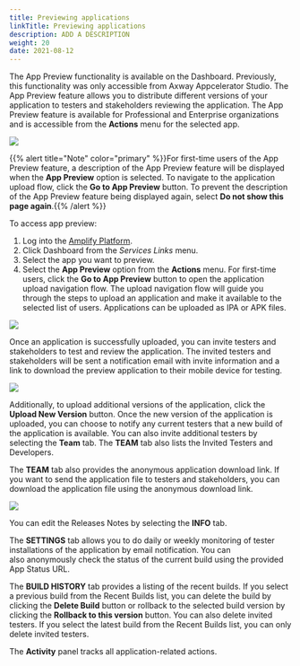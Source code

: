 ```yaml
---
title: Previewing applications
linkTitle: Previewing applications
description: ADD A DESCRIPTION
weight: 20
date: 2021-08-12
---
```


The App Preview functionality is available on the Dashboard. Previously, this functionality was only accessible from Axway Appcelerator Studio. The App Preview feature allows you to distribute different versions of your application to testers and stakeholders reviewing the application. The App Preview feature is available for Professional and Enterprise organizations and is accessible from the **Actions** menu for the selected app.

![](/Images/app_preview_01_new.png)

{{% alert title="Note" color="primary" %}}For first-time users of the App Preview feature, a description of the App Preview feature will be displayed when the **App Preview** option is selected. To navigate to the application upload flow, click the **Go to App Preview** button. To prevent the description of the App Preview feature being displayed again, select **Do not show this page again**.{{% /alert %}}

To access app preview:

1. Log into the [Amplify Platform](https://platform.axway.com/).
2. Click Dashboard from the _Services Links_ menu.
3. Select the app you want to preview.
4. Select the **App Preview** option from the **Actions** menu. For first-time users, click the **Go to App Preview** button to open the application upload navigation flow. The upload navigation flow will guide you through the steps to upload an application and make it available to the selected list of users. Applications can be uploaded as IPA or APK files.

![](/Images/app_preview_02_new.png)

Once an application is successfully uploaded, you can invite testers and stakeholders to test and review the application. The invited testers and stakeholders will be sent a notification email with invite information and a link to download the preview application to their mobile device for testing.

![](/Images/app_preview_03_new.png)

Additionally, to upload additional versions of the application, click the **Upload New Version** button. Once the new version of the application is uploaded, you can choose to notify any current testers that a new build of the application is available. You can also invite additional testers by selecting the **Team** tab. The **TEAM** tab also lists the Invited Testers and Developers.

The **TEAM** tab also provides the anonymous application download link. If you want to send the application file to testers and stakeholders, you can download the application file using the anonymous download link.

![](/Images/app_preview_05_new.png)

You can edit the Releases Notes by selecting the **INFO** tab.

The **SETTINGS** tab allows you to do daily or weekly monitoring of tester installations of the application by email notification. You can also anonymously check the status of the current build using the provided App Status URL.

The **BUILD HISTORY** tab provides a listing of the recent builds. If you select a previous build from the Recent Builds list, you can delete the build by clicking the **Delete Build** button or rollback to the selected build version by clicking the **Rollback to this version** button. You can also delete invited testers. If you select the latest build from the Recent Builds list, you can only delete invited testers.

The **Activity** panel tracks all application-related actions.
